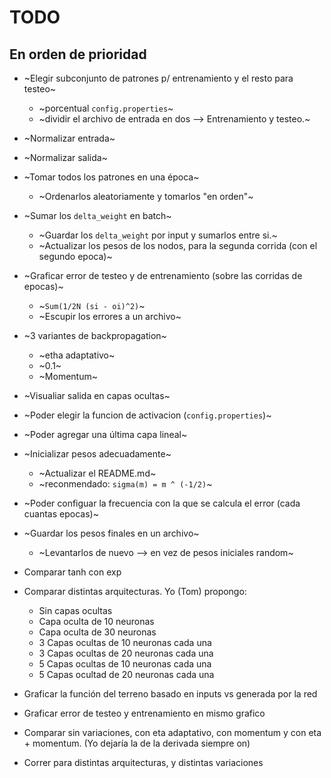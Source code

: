 # TODO
## En orden de prioridad

* ~Elegir subconjunto de patrones p/ entrenamiento y el resto para testeo~
  * ~porcentual `config.properties`~
  * ~dividir el archivo de entrada en dos --> Entrenamiento y testeo.~

* ~Normalizar entrada~
* ~Normalizar salida~

* ~Tomar todos los patrones en una época~
  * ~Ordenarlos aleatoriamente y tomarlos "en orden"~

* ~Sumar los `delta_weight` en batch~
  * ~Guardar los `delta_weight` por input y sumarlos entre si.~
  * ~Actualizar los pesos de los nodos, para la segunda corrida (con el segundo epoca)~

* ~Graficar error de testeo y de entrenamiento (sobre las corridas de epocas)~
  * ~`Sum(1/2N (si - oi)^2)`~
  * ~Escupir los errores a un archivo~

* ~3 variantes de backpropagation~
  * ~etha adaptativo~
  * ~0.1~
  * ~Momentum~

* ~Visualiar salida en capas ocultas~
* ~Poder elegir la funcion de activacion (`config.properties`)~
* ~Poder agregar una última capa lineal~

* ~Inicializar pesos adecuadamente~
  * ~Actualizar el README.md~
  *  ~reconmendado: `sigma(m) = m ^ (-1/2)`~

* ~Poder configuar la frecuencia con la que se calcula el error (cada cuantas epocas)~

* ~Guardar los pesos finales en un archivo~
  * ~Levantarlos de nuevo --> en vez de pesos iniciales random~

* Comparar tanh con exp

* Comparar distintas arquitecturas. Yo (Tom) propongo:
  * Sin capas ocultas
  * Capa oculta de 10 neuronas
  * Capa oculta de 30 neuronas
  * 3 Capas ocultas de 10 neuronas cada una
  * 3 Capas ocultas de 20 neuronas cada una
  * 5 Capas ocultas de 10 neuronas cada una
  * 5 Capas ocultad de 20 neuronas cada una

* Graficar la función del terreno basado en inputs vs generada por la red

* Graficar error de testeo y entrenamiento en mismo grafico

* Comparar sin variaciones, con eta adaptativo, con momentum y con eta + momentum. (Yo dejaría la de la derivada siempre on)

* Correr para distintas arquitecturas, y distintas variaciones

